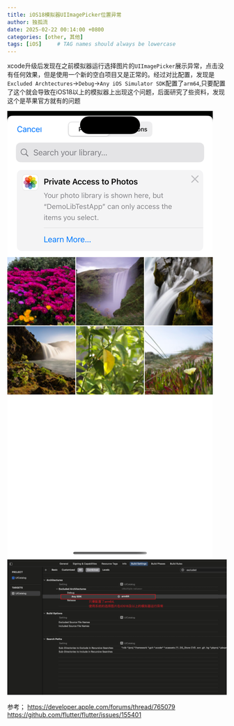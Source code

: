 ```yaml
---
title: iOS18模拟器UIImagePicker位置异常
author: 独孤流
date: 2025-02-22 00:14:00 +0800
categories: [other, 其他]
tags: [iOS]     # TAG names should always be lowercase
---
```


xcode升级后发现在之前模拟器运行选择图片的`UIImagePicker`展示异常，点击没有任何效果，但是使用一个新的空白项目又是正常的。经过对比配置，发现是`Excluded Archtectures`->`Debug`->`Any iOS Simulator SDK`配置了`arm64`,只要配置了这个就会导致在iOS18以上的模拟器上出现这个问题，后面研究了些资料，发现这个是苹果官方就有的问题

![image](/assets/img/other/ios18_picker.png)
![image](/assets/img/other/ios18_picker2.png)

参考；
https://developer.apple.com/forums/thread/765079
https://github.com/flutter/flutter/issues/155401